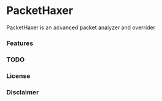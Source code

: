 # PacketHaxer

PacketHaxer is an advanced packet analyzer and overrider

### Features

### TODO

### License

### Disclaimer
